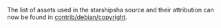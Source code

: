 The list of assets used in the starshipsha source and their attribution can now be found in [contrib/debian/copyright](../contrib/debian/copyright).
